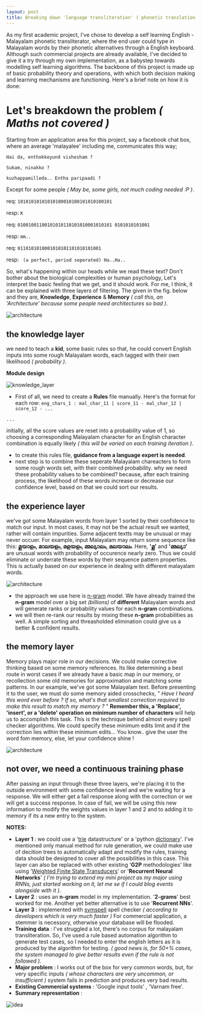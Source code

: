 ```yaml
---
layout: post
title: Breaking down 'language transliteration' ( phonetic translation ) Project ( version 1 ).
---
```


As my first academic project, I've chose to develop a self learning English - Malayalam phonetic transliterator, where the end user could type in Malayalam words by their phonetic alternatives through a English keyboard. Although such commercial projects are already available, I've decided to give it a try through my own implementation, as a babystep towards modelling self learning algorithms. The backbone of this project is made up of basic probability theory and operations, with which both decision making and learning mechanisms are functioning. Here's a brief note on how it is done:

# Let's breakdown the problem *( Maths not covered )* 
Starting from an application area for this project, say a facebook chat box, where an average 'malayalee' including me, communicates this way;

`Hai da, enthokkeyund vishesham ?`

`Sukam, ninakko ?`

`kuzhappamilleda.. Entha paripaadi ?`

Except for some people *( May be, some girls, not much coding needed :P )*.

req: `10101010101010100010100101010100101`

resp: `K`

req: `01001001100101010110101010001010101 0101010101001`

resp: `mm..`

req: `0110101010001010101101010101001`

resp: ` (a perfect, period seperated) Ha..Ha..`

So, what's happening within our heads while we read these text? Don't bother about the biological complexities or human psychology, Let's interpret the basic feeling that we get, and it should work. For me, I think, it can be explained with three layers of filtering. The given in the fig. below and they are, **Knowledge**, **Experience** & **Memory** *( call this, an 'Architecture' because some people need architectures so bad )*.

![architecture](https://cloud.githubusercontent.com/assets/19545678/15669804/c5735c94-273f-11e6-9967-d1cf3501614d.jpg)

## the knowledge layer
we need to teach a **kid**, some basic rules so that, he could convert English inputs into some rough Malayalam words, each tagged with their own likelihood *( probability )*.

**Module design**

![knowledge_layer](https://cloud.githubusercontent.com/assets/19545678/15669808/c5b8ce32-273f-11e6-9cd9-170086ee7899.jpg)

- First of all, we need to create a **Rules** file manually. Here's the format for each row:
`eng_chars_1 : mal_char_11 | score_11 - mal_char_12 | score_12 - ...`

`...`

initially, all the score values are reset into a probability value of 1, so choosing a corresponding Malayalam character for an English character combination is equally likely *( this will be varied on each training iteration )*.

- to create this rules file, **guidance from a language expert is needed**.
- next step is to combine these seperate Malayalam chareacters to form some rough words set, with their combined probability.
why we need these probability values to be combined? because, after each training process, the likelihood of these words increase or decrease our confidence level, based on that we could sort our results.

## the experience layer
we've got some Malayalam words from layer 1 sorted by their confidence to match our input. In most cases, it may not be the actual result we wanted, rather will contain impurities. Some adjacent textts may be unusual or may never occuer. For example, input Malayalam may return some sequence like this: **മ്ലയാളം, മാലയളം, മളയളം, മ്മല്യാലം, മലയാലം**. Here, **'മ്ല'** and **'മ്മല്യാ'** are unusual words with probability of occurence nearly zero. Thus we could eliminate or underrate these words by their sequence pattern properties. This is actually based on our experience in dealing with different malayalam words. 

![architecture](https://cloud.githubusercontent.com/assets/19545678/15669805/c57e9532-273f-11e6-8bec-57665249a832.jpg)

- the approach we use here is [n-gram](https://en.wikipedia.org/wiki/N-gram) model. We have already trained the **n-gram** model over a big set *(billions)* of **different** Malayalam words and  will generate ranks or probability values for each **n-gram** combinations.
- we will then re-rank our results by mixing these **n-gram** probabilities as well. A simple sorting and threasholded elimination could give us a better & confident results.

## the memory layer
Memory plays major role in our decisions. We could make corrective thinking based on some memory references. Its like determining a best route in worst cases if we already have a basic map in our memory, or recollection some old memories for approximation and matching some patterns. In our example, we've got some Malayalam text. Before presenting it to the user, we must do some memory aided crosschecks, " *Have I heard this word ever before ? If so, what's that smallest correction required to make this result to match my memory ?* " **Remember this, a 'Replace', 'insert', or a 'delete' operation on minimum number of characters** will help us to accomplish this task. This is the technique behind almost every spell checker algorithms. We could specify these minimum edits limit and if the correction lies within these minimum edits... You know.. give the user the word fom memory, else, let your confidence shine !

![architecture](https://cloud.githubusercontent.com/assets/19545678/15669807/c5af6d38-273f-11e6-8b45-9b5a0f7dcc82.jpg)

## not over, we need a continuous training phase
After passing an input through these three layers, we're placing it to the outside environment with some confidence level and we're waiting for a response. We will either get a fail response along with the correction or we will get a success response. In case of fail, we will be using this new information to modify the weights values in layer 1 and 2 and to adding it to memory if its a new entry to the system.

**NOTES:**

- **Layer 1** : we could use a '[trie](https://www.youtube.com/watch?v=NKr6gWcXkIM) datastructure' or a 'python [dictionary](http://www.tutorialspoint.com/python/python_dictionary.htm)'. I've mentioned only manual method for rule generation, we could make use of decition trees to automatically adapt and modify the rules, training data should be designed to cover all the possibilities in this case. This layer can also be replaced with other existing '**G2P** methodologies' like using '[Weighted Finite State Transducers](https://en.wikipedia.org/wiki/Finite_state_transducer)' or '**Recurrent Neural Networks**' *( I'm trying to extend my mini project as my major using RNNs, just started working on it, let me se if I could blog events alongside with it )*.
- **Layer 2** : uses an **n-gram** model in my implementation. '**2-grams**' best worked for me. Another yet better alternative is to use '**Recurrent NNs**'.
- **Layer 3** : implemented with [symspell](https://github.com/wolfgarbe/symspell) spell checker *( according to developers which is very much faster )* For commercial application, a stemmer is necessory, otherwise your database will be flooded.
- **Training data** : I've struggled a lot, there's no corpus for malayalam transliteration. So, I've used a rule based automation algorithm to generate test cases, so I needed to enter the english letters as it is produced by the algorithm for testing. *( good news is, for 50+% cases, the system managed to give better results even if the rule is not followed )*.
- **Major problem** : I works out of the box for very common words, but, for very specific inputs *( whose characters are very uncommon, or insufficient )* system fails in prediction and produces very bad results.
- **Existing Commercial systems** : 'Google input tools' , 'Varnam free'.
- **Summary representation** :


![idea](https://cloud.githubusercontent.com/assets/19545678/15669806/c5a8fd22-273f-11e6-90d7-1b84b7340231.jpg)